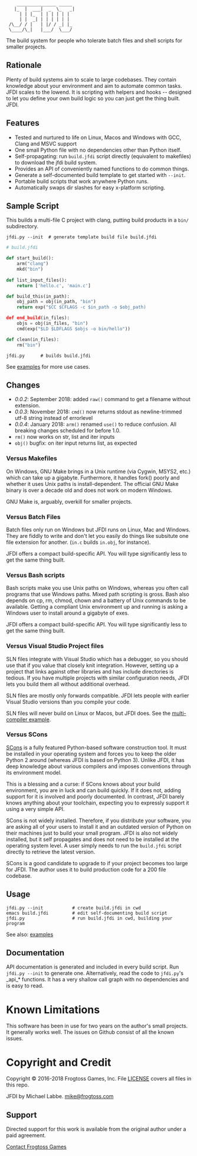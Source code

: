         _______________ _____ 
       |_  |  ___|  _  \_   _|
         | | |_  | | | | | |
         | |  _| | | | | | |
     /\__/ / |   | |/ / _| |_ 
     \____/\_|   |___/  \___/ 


The build system for people who tolerate batch files and shell scripts for smaller projects.

## Rationale ##

Plenty of build systems aim to scale to large codebases.  They contain knowledge about your environment and aim to automate common tasks.  JFDI scales to the lowend.  It is scripting with helpers and hooks -- designed to let you define your own build logic so you can just get the thing built.  JFDI.

## Features ##

- Tested and nurtured to life on Linux, Macos and Windows with GCC, Clang and MSVC support
- One small Python file with no dependencies other than Python itself.
- Self-propagating: run `build.jfdi` script directly (equivalent to makefiles) to download the jfdi build system.
- Provides an API of conveniently named functions to do common things.
- Generate a self-documented build template to get started with `--init`.
- Portable build scripts that work anywhere Python runs.
- Automatically swaps dir slashes for easy x-platform scripting.

## Sample Script ##

This builds a multi-file C project with clang, putting build products in a `bin/` subdirectory.

    jfdi.py --init  # generate template build file build.jfdi

```Python
# build.jfdi

def start_build():
    arm("clang")
    mkd("bin")
    
def list_input_files():
    return ['hello.c', 'main.c']

def build_this(in_path):
    obj_path = obj(in_path, "bin")
    return exp("$CC $CFLAGS -c $in_path -o $obj_path)

def end_build(in_files):
    objs = obj(in_files, "bin")
    cmd(exp("$LD $LDFLAGS $objs -o bin/hello"))

def clean(in_files):
    rm("bin")
```

    jfdi.py      # builds build.jfdi

See [examples](examples/) for more use cases.

## Changes ##

 - *0.0.2*: September 2018: added `raw()` command to get a filename without extension.
 - *0.0.3*: November 2018:  `cmd()` now returns stdout as newline-trimmed utf-8 string instead of errorlevel
 - *0.0.4*: January 2018: `arm()` renamed `use()` to reduce confusion. All breaking changes scheduled for before 1.0.
 - `rm()` now works on str, list and iter inputs
 - `obj()` bugfix: on iter input returns list, as expected

### Versus Makefiles ###

On Windows, GNU Make brings in a Unix runtime (via Cygwin, MSYS2, etc.) which can take up a gigabyte. Furthermore, it handles fork() poorly and whether it uses Unix paths is install-dependent.  The official GNU Make binary is over a decade old and does not work on modern Windows.

GNU Make is, arguably, overkill for smaller projects.

### Versus Batch Files ###

Batch files only run on Windows but JFDI runs on Linux, Mac and Windows.  They are fiddly to write and don't let you easily do things like subsitute one file extension for another.  (`in.c` builds `in.obj`, for instance).

JFDI offers a compact build-specific API.  You will type significantly less to get the same thing built.

### Versus Bash scripts ###

Bash scripts make you use Unix paths on Windows, whereas you often call programs that use Windows paths.  Mixed path scripting is gross.  Bash also depends on cp, rm, chmod, chown and a battery of Unix commands to be available.  Getting a compliant Unix environment up and running is asking a Windows user to install around a gigabyte of exes.

JFDI offers a compact build-specific API.  You will type significantly less to get the same thing built.

### Versus Visual Studio Project files ###

SLN files integrate with Visual Studio which has a debugger, so you should use that if you value that closely knit integration.  However, setting up a project that links against other libraries and has include directories is tedious.  If you have multiple projects with similar configuration needs, JFDI lets you build them all without additional overhead.

SLN files are mostly only forwards compatible.  JFDI lets people with earlier Visual Studio versions than you compile your code.

SLN files will never build on Linux or Macos, but JFDI does.  See the [multi-compiler example](examples/multi_compiler/).

### Versus SCons ###

[SCons](http://scons.org) is a fully featured Python-based software construction tool.  It must be installed in your operating system and forces you to keep the older Python 2 around (whereas JFDI is based on Python 3).  Unlike JFDI, it has deep knowledge about various compilers and imposes conventions through its environment model.

This is a blessing and a curse: if SCons knows about your build environment, you are in luck and can build quickly.  If it does not, adding support for it is involved and poorly documented.  In contrast, JFDI barely knows anything about your toolchain, expecting you to expressly support it using a very simple API.

SCons is not widely installed. Therefore, if you distribute your software, you are asking all of your users to install it and an outdated version of Python on their machines just to build your small program.  JFDI is also not widely installed, but it self propagates and does not need to be installed at the operating system level.  A user simply needs to run the `build.jfdi` script directly to retrieve the latest version.

SCons is a good candidate to upgrade to if your project becomes too large for JFDI.  The author uses it to build production code for a 200 file codebase.

## Usage ##

    jfdi.py --init           # create build.jfdi in cwd
    emacs build.jfdi         # edit self-documenting build script
    jfdi.py                  # run build.jfdi in cwd, building your program

See also: [examples](examples/)

## Documentation ##

API documentation is generated and included in every build script.
Run `jfdi.py --init` to generate one.  Alternatively, read the code to `jfdi.py`'s \_api\_* functions.  It has a very shallow call graph with no dependencies and is easy to read.

# Known Limitations #

This software has been in use for two years on the author's small projects.  It generally works well.  The issues on Github consist of all the known issues.

# Copyright and Credit #

Copyright &copy; 2016-2018 Frogtoss Games, Inc.  File [LICENSE](LICENSE) covers all files in this repo.

JFDI by Michael Labbe. <mike@frogtoss.com>

## Support ##

Directed support for this work is available from the original author under a paid agreement.

[Contact Frogtoss Games](http://www.frogtoss.com/pages/contact.html)
